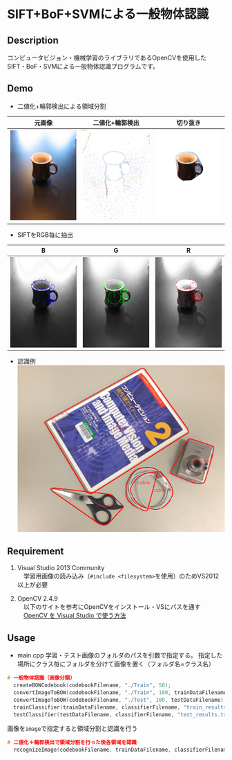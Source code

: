 SIFT+BoF+SVMによる一般物体認識
====

## Description
コンピュータビジョン・機械学習のライブラリであるOpenCVを使用した
SIFT・BoF・SVMによる一般物体認識プログラムです。

## Demo
* 二値化+輪郭検出による領域分割

|元画像|二値化+輪郭検出|切り抜き|  
|----|:----:|----|  
|![Original](/examples/frame_0.png)  |![Binary](/examples/frame_0_contours.png) |![Clipped](/examples/frame_0_0_cup.png)|  

* SIFTをRGB毎に抽出  

|B|G|R|  
|----|:----:|----|  
|![B](/examples/frame_0_0_SIFT_B.png) |![G](/examples/frame_0_0_SIFT_G.png) |![R](/examples/frame_0_0_SIFT_R.png)|  

* 認識例  
![EX](/examples/frame_1_result.png)  

## Requirement
1. Visual Studio 2013 Community  
　学習用画像の読み込み（`#include <filesystem>`を使用）のためVS2012以上が必要  

2. OpenCV 2.4.9  
　以下のサイトを参考にOpenCVをインストール・VSにパスを通す  
　[OpenCV を Visual Studio で使う方法](http://physics-station.blogspot.jp/2013/03/opencv-visual-studio.html)  

## Usage

* main.cpp
学習・テスト画像のフォルダのパスを引数で指定する。
指定した場所にクラス毎にフォルダを分けて画像を置く（フォルダ名=クラス名）
```cpp
# 一般物体認識（画像分類）
  createBOWCodebook(codebookFilename, "./Train", 50);
  convertImageToBOW(codebookFilename, "./Train", 100, trainDataFilename);
  convertImageToBOW(codebookFilename, "./Test", 100, testDataFilename);
  trainClassifier(trainDataFilename, classifierFilename, "train_results.txt");
  testClassifier(testDataFilename, classifierFilename, "test_results.txt");
```
画像を`image`で指定すると領域分割と認識を行う
```cpp
# 二値化＋輪郭検出で領域分割を行った後各領域を認識
  recognizeImage(codebookFilename, trainDataFilename, classifierFilename, image, false);
```
